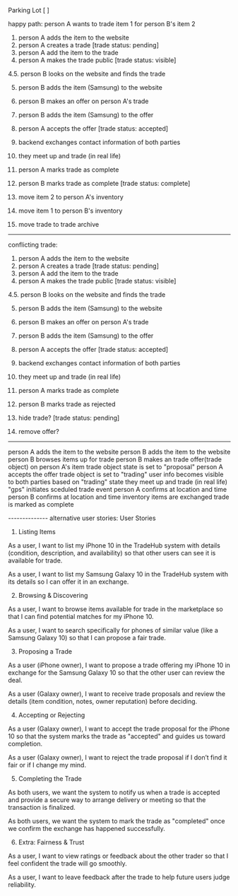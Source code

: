 Parking Lot [   ]

happy path: 
person A wants to trade item 1 for person B's item 2

1. person A adds the item to the website
2. person A creates a trade
[trade status: pending]
3. person A add the item to the trade
4. person A makes the trade public
[trade status: visible]

4.5. person B looks on the website and finds the trade

5. person B adds the item (Samsung) to the website
6. person B makes an offer on person A's trade
7. person B adds the item (Samsung) to the offer

8. person A accepts the offer
[trade status: accepted]
9. backend exchanges contact information of both parties
10. they meet up and trade (in real life)
11. person A marks trade as complete
12. person B marks trade as complete
[trade status: complete]

13. move item 2 to person A's inventory
14. move item 1 to person B's inventory
15. move trade to trade archive

---

conflicting trade:

1. person A adds the item to the website
2. person A creates a trade
[trade status: pending]
3. person A add the item to the trade
4. person A makes the trade public
[trade status: visible]

4.5. person B looks on the website and finds the trade

5. person B adds the item (Samsung) to the website
6. person B makes an offer on person A's trade
7. person B adds the item (Samsung) to the offer

8. person A accepts the offer
[trade status: accepted]
9. backend exchanges contact information of both parties
10. they meet up and trade (in real life)
11. person A marks trade as complete
12. person B marks trade as rejected

13. hide trade?
[trade status: pending]
14. remove offer?

---

person A adds the item to the website
person B adds the item to the website
person B browses items up for trade
person B makes an trade offer(trade object) on person A's item
trade object state is set to "proposal"
person A accepts the offer
trade object is set to "trading"
user info becomes visible to both parties based on "trading" state
they meet up and trade (in real life) "gps" initiates sceduled trade event
person A confirms at location and time
person B confirms at location and time
inventory items are exchanged
trade is marked as complete






-------------- alternative user stories:
User Stories
1. Listing Items

As a user, I want to list my iPhone 10 in the TradeHub system with details (condition, description, and availability) so that other users can see it is available for trade.

As a user, I want to list my Samsung Galaxy 10 in the TradeHub system with its details so I can offer it in an exchange.

2. Browsing & Discovering

As a user, I want to browse items available for trade in the marketplace so that I can find potential matches for my iPhone 10.

As a user, I want to search specifically for phones of similar value (like a Samsung Galaxy 10) so that I can propose a fair trade.

3. Proposing a Trade

As a user (iPhone owner), I want to propose a trade offering my iPhone 10 in exchange for the Samsung Galaxy 10 so that the other user can review the deal.

As a user (Galaxy owner), I want to receive trade proposals and review the details (item condition, notes, owner reputation) before deciding.

4. Accepting or Rejecting

As a user (Galaxy owner), I want to accept the trade proposal for the iPhone 10 so that the system marks the trade as "accepted" and guides us toward completion.

As a user (Galaxy owner), I want to reject the trade proposal if I don’t find it fair or if I change my mind.

5. Completing the Trade

As both users, we want the system to notify us when a trade is accepted and provide a secure way to arrange delivery or meeting so that the transaction is finalized.

As both users, we want the system to mark the trade as "completed" once we confirm the exchange has happened successfully.

6. Extra: Fairness & Trust

As a user, I want to view ratings or feedback about the other trader so that I feel confident the trade will go smoothly.

As a user, I want to leave feedback after the trade to help future users judge reliability.